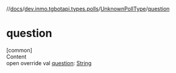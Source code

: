 //[docs](../../../index.md)/[dev.inmo.tgbotapi.types.polls](../index.md)/[UnknownPollType](index.md)/[question](question.md)



# question  
[common]  
Content  
open override val [question](question.md): [String](https://kotlinlang.org/api/latest/jvm/stdlib/kotlin/-string/index.html)  



